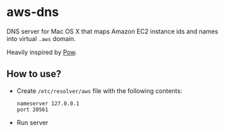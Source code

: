 # aws-dns

DNS server for Mac OS X that maps Amazon EC2 instance ids and names into virtual `.aws` domain. 

Heavily inspired by [Pow](http://pow.cx).

## How to use?

* Create `/etc/resolver/aws` file with the following contents:
  ```
  nameserver 127.0.0.1
  port 20561
  ```
* Run server
  
